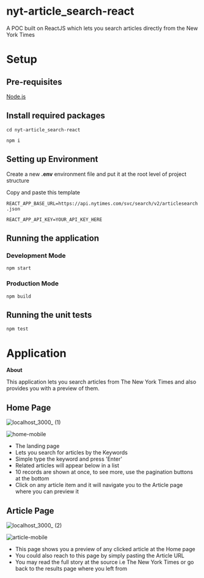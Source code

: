 # nyt-article_search-react
A POC built on ReactJS which lets you search articles directly from the New York Times

# Setup

## Pre-requisites

[Node.js](https://nodejs.org/en/download/)

## Install required packages

`cd nyt-article_search-react`

`npm i`

## Setting up Environment

Create a new **.env** environment file and put it at the root level of project structure

Copy and paste this template

  `REACT_APP_BASE_URL=https://api.nytimes.com/svc/search/v2/articlesearch.json`

  `REACT_APP_API_KEY=YOUR_API_KEY_HERE`

## Running the application

### Development Mode

`npm start`

### Production Mode

`npm build`

## Running the unit tests

`npm test`

# Application

**About**

This application lets you search articles from The New York Times and also provides you with a preview of them.

## Home Page

![localhost_3000_ (1)](https://user-images.githubusercontent.com/19465523/149210031-8c10900b-5a25-4aa1-80a3-0c6381e5498b.png)

![home-mobile](https://user-images.githubusercontent.com/19465523/149211275-dfab1ccf-bc74-46a2-828d-dc616be84882.png)

- The landing page
- Lets you search for articles by the Keywords
- Simple type the keyword and press 'Enter'
- Related articles will appear below in a list
- 10 records are shown at once, to see more, use the pagination buttons at the bottom
- Click on any article item and it will navigate you to the Article page where you can preview it

## Article Page

![localhost_3000_ (2)](https://user-images.githubusercontent.com/19465523/149210172-e90128eb-229c-40b4-afa8-78904f9dd4a2.png)

![article-mobile](https://user-images.githubusercontent.com/19465523/149210857-fafabc1c-9026-4b8a-950c-cc6e1233e202.png)

- This page shows you a preview of any clicked article at the Home page
- You could also reach to this page by simply pasting the Article URL
- You may read the full story at the source i.e The New York Times or go back to the results page where you left from
